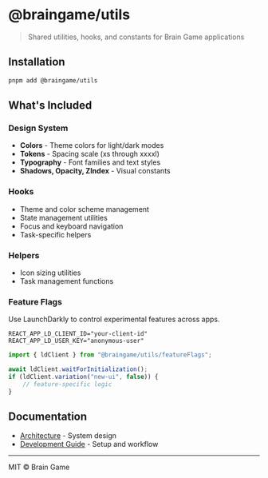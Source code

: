 # @braingame/utils

> Shared utilities, hooks, and constants for Brain Game applications

## Installation

```bash
pnpm add @braingame/utils
```

## What's Included

### Design System
- **Colors** - Theme colors for light/dark modes
- **Tokens** - Spacing scale (xs through xxxxl)
- **Typography** - Font families and text styles
- **Shadows, Opacity, ZIndex** - Visual constants

### Hooks
- Theme and color scheme management
- State management utilities
- Focus and keyboard navigation
- Task-specific helpers

### Helpers
- Icon sizing utilities
- Task management functions

### Feature Flags
Use LaunchDarkly to control experimental features across apps.

```env
REACT_APP_LD_CLIENT_ID="your-client-id"
REACT_APP_LD_USER_KEY="anonymous-user"
```

```ts
import { ldClient } from "@braingame/utils/featureFlags";

await ldClient.waitForInitialization();
if (ldClient.variation("new-ui", false)) {
    // feature-specific logic
}
```

## Documentation

- [Architecture](../../docs/ARCHITECTURE.md) - System design
- [Development Guide](../../docs/DEVELOPMENT.md) - Setup and workflow

---

MIT © Brain Game